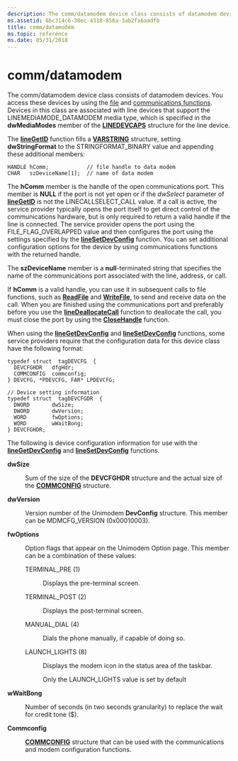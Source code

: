 ```yaml
---
description: The comm/datamodem device class consists of datamodem devices.
ms.assetid: 6bc314c6-30ec-4318-856a-3ab2fa6aadfb
title: comm/datamodem
ms.topic: reference
ms.date: 05/31/2018
---
```


# comm/datamodem

The comm/datamodem device class consists of datamodem devices. You access these devices by using the [file](/windows/desktop/FileIO/file-management-functions) and [communications functions](/windows/desktop/DevIO/communications-functions). Devices in this class are associated with line devices that support the LINEMEDIAMODE\_DATAMODEM media type, which is specified in the **dwMediaModes** member of the [**LINEDEVCAPS**](/windows/desktop/api/Tapi/ns-tapi-linedevcaps) structure for the line device.

The [**lineGetID**](/windows/desktop/api/Tapi/nf-tapi-linegetid) function fills a [**VARSTRING**](/windows/desktop/api/Tapi/ns-tapi-varstring) structure, setting **dwStringFormat** to the STRINGFORMAT\_BINARY value and appending these additional members:

``` syntax
HANDLE hComm;            // file handle to data modem
CHAR   szDeviceName[1];  // name of data modem
```

The **hComm** member is the handle of the open communications port. This member is **NULL** if the port is not yet open or if the *dwSelect* parameter of [**lineGetID**](/windows/desktop/api/Tapi/nf-tapi-linegetid) is not the LINECALLSELECT\_CALL value. If a call is active, the service provider typically opens the port itself to get direct control of the communications hardware, but is only required to return a valid handle if the line is connected. The service provider opens the port using the FILE\_FLAG\_OVERLAPPED value and then configures the port using the settings specified by the [**lineSetDevConfig**](/windows/desktop/api/Tapi/nf-tapi-linesetdevconfig) function. You can set additional configuration options for the device by using communications functions with the returned handle.

The **szDeviceName** member is a **null**-terminated string that specifies the name of the communications port associated with the line, address, or call.

If **hComm** is a valid handle, you can use it in subsequent calls to file functions, such as [**ReadFile**](/windows/desktop/api/fileapi/nf-fileapi-readfile) and [**WriteFile**](/windows/desktop/api/fileapi/nf-fileapi-writefile), to send and receive data on the call. When you are finished using the communications port and preferably before you use the [**lineDeallocateCall**](/windows/desktop/api/Tapi/nf-tapi-linedeallocatecall) function to deallocate the call, you must close the port by using the [**CloseHandle**](/windows/desktop/api/handleapi/nf-handleapi-closehandle) function.

When using the [**lineGetDevConfig**](/windows/desktop/api/Tapi/nf-tapi-linegetdevconfig) and [**lineSetDevConfig**](/windows/desktop/api/Tapi/nf-tapi-linesetdevconfig) functions, some service providers require that the configuration data for this device class have the following format:

``` syntax
typedef struct  tagDEVCFG  {
  DEVCFGHDR   dfgHdr;
  COMMCONFIG  commconfig;
} DEVCFG, *PDEVCFG, FAR* LPDEVCFG;

// Device setting information
typedef struct  tagDEVCFGDR  {
  DWORD       dwSize;
  DWORD       dwVersion;
  WORD        fwOptions;
  WORD        wWaitBong;
} DEVCFGHDR;
```

The following is device configuration information for use with the [**lineGetDevConfig**](/windows/desktop/api/Tapi/nf-tapi-linegetdevconfig) and [**lineSetDevConfig**](/windows/desktop/api/Tapi/nf-tapi-linesetdevconfig) functions.

<dl> <dt>

<span id="dwSize"></span><span id="dwsize"></span><span id="DWSIZE"></span>**dwSize**
</dt> <dd>

Sum of the size of the **DEVCFGHDR** structure and the actual size of the [**COMMCONFIG**](/windows/desktop/api/winbase/ns-winbase-commconfig) structure.

</dd> <dt>

<span id="dwVersion"></span><span id="dwversion"></span><span id="DWVERSION"></span>**dwVersion**
</dt> <dd>

Version number of the Unimodem **DevConfig** structure. This member can be MDMCFG\_VERSION (0x00010003).

</dd> <dt>

<span id="fwOptions"></span><span id="fwoptions"></span><span id="FWOPTIONS"></span>**fwOptions**
</dt> <dd>

Option flags that appear on the Unimodem Option page. This member can be a combination of these values:

<dl> <dt>

<span id="TERMINAL_PRE__1_"></span><span id="terminal_pre__1_"></span>TERMINAL\_PRE (1)
</dt> <dd>

Displays the pre-terminal screen.

</dd> <dt>

<span id="TERMINAL_POST__2_"></span><span id="terminal_post__2_"></span>TERMINAL\_POST (2)
</dt> <dd>

Displays the post-terminal screen.

</dd> <dt>

<span id="MANUAL_DIAL__4_"></span><span id="manual_dial__4_"></span>MANUAL\_DIAL (4)
</dt> <dd>

Dials the phone manually, if capable of doing so.

</dd> <dt>

<span id="LAUNCH_LIGHTS__8_"></span><span id="launch_lights__8_"></span>LAUNCH\_LIGHTS (8)
</dt> <dd>

Displays the modem icon in the status area of the taskbar.

Only the LAUNCH\_LIGHTS value is set by default

</dd> </dl> </dd> <dt>

<span id="wWaitBong"></span><span id="wwaitbong"></span><span id="WWAITBONG"></span>**wWaitBong**
</dt> <dd>

Number of seconds (in two seconds granularity) to replace the wait for credit tone ($).

</dd> <dt>

<span id="Commconfig"></span><span id="commconfig"></span><span id="COMMCONFIG"></span>**Commconfig**
</dt> <dd>

[**COMMCONFIG**](/windows/desktop/api/winbase/ns-winbase-commconfig) structure that can be used with the communications and modem configuration functions.

</dd> </dl>

 

 
